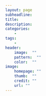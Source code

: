 ```yaml
---
layout: page
subheadline: 
title: 
description: 
categories:
    - 
tags:
    - 
header:
    image:  ""
    pattern:  ""
    color:  ""
image:
    homepage: ""
    thumb:  ""
    credit: ""
    url: ""
---
```






 [1]: #
 [2]: #
 [3]: #
 [4]: #
 [5]: #
 [6]: #
 [7]: #
 [8]: #
 [9]: #
 [10]: #